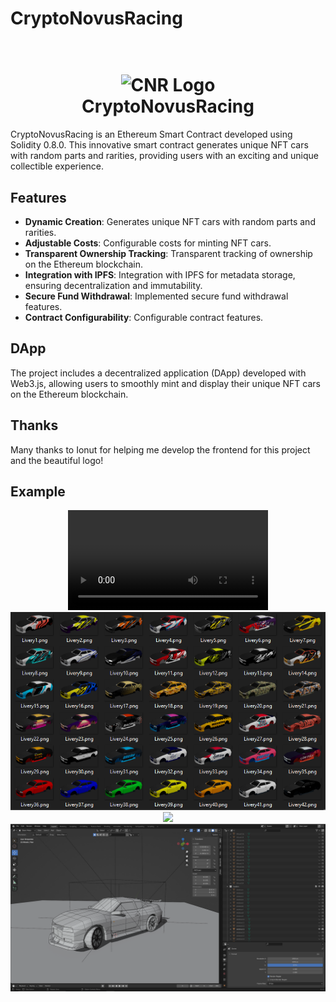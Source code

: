 # CryptoNovusRacing

<h1 align="center">
  <br>
  <img width="512" alt="CNR Logo" src="https://github.com/Simo56/CryptoNovusRacing_Public/assets/20564263/c28f7b27-7121-448d-9e13-56e80fa9e33c">
  <br>
  CryptoNovusRacing
  <br>
</h1>

CryptoNovusRacing is an Ethereum Smart Contract developed using Solidity 0.8.0. This innovative smart contract generates unique NFT cars with random parts and rarities, providing users with an exciting and unique collectible experience.

## Features

- **Dynamic Creation**: Generates unique NFT cars with random parts and rarities.
- **Adjustable Costs**: Configurable costs for minting NFT cars.
- **Transparent Ownership Tracking**: Transparent tracking of ownership on the Ethereum blockchain.
- **Integration with IPFS**: Integration with IPFS for metadata storage, ensuring decentralization and immutability.
- **Secure Fund Withdrawal**: Implemented secure fund withdrawal features.
- **Contract Configurability**: Configurable contract features.

## DApp

The project includes a decentralized application (DApp) developed with Web3.js, allowing users to smoothly mint and display their unique NFT cars on the Ethereum blockchain.

## Thanks

Many thanks to Ionut for helping me develop the frontend for this project and the beautiful logo!

## Example
<div align="center">
<video width="320" controls>
  <source src="https://github.com/Simo56/CryptoNovusRacing_Public/blob/main/Frontend/0.mp4" type="video/mp4">
</video>
 <img width="512" src="https://github.com/Simo56/CryptoNovusRacing_Public/blob/main/Frontend/1.PNG">
 <br>
  <img width="512" src="[Frontend/3.png](https://github.com/Simo56/CryptoNovusRacing_Public/blob/main/Frontend/3.PNG)">
 <br>
  <img width="512" src="https://github.com/Simo56/CryptoNovusRacing_Public/blob/main/Frontend/2.PNG">
 <br>
</div>
